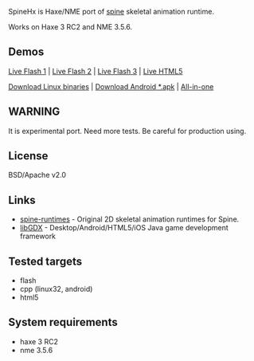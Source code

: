 SpineHx is Haxe/NME port of [spine](http://esotericsoftware.com/) skeletal animation runtime.

Works on Haxe 3 RC2 and NME 3.5.6.

## Demos
[Live Flash 1](https://spinehx-demos.googlecode.com/hg/test01/flash/index.html) |
[Live Flash 2](https://spinehx-demos.googlecode.com/hg/test02/flash/index.html) |
[Live Flash 3](https://spinehx-demos.googlecode.com/hg/test03/flash/index.html) |
[Live HTML5](https://spinehx-demos.googlecode.com/hg/test01/html5/index.html) 

[Download Linux binaries](https://spinehx-demos.googlecode.com/hg/test01/linux-bin.tar.gz) |
[Download Android *.apk](https://spinehx-demos.googlecode.com/hg/test01/spinehx-AnimationStateTest-debug.apk) | 
[All-in-one](https://bitbucket.org/nitrobin/spinehx/downloads )

## WARNING
It is experimental port. Need more tests. Be careful for production using.

## License
BSD/Apache v2.0

## Links
* [spine-runtimes](https://github.com/EsotericSoftware/spine-runtimes) - Original 2D skeletal animation runtimes for Spine.
* [libGDX](https://github.com/libgdx/libgdx) - Desktop/Android/HTML5/iOS Java game development framework

## Tested targets
* flash
* cpp (linux32, android)
* html5 

## System requirements
* haxe 3 RC2
* nme 3.5.6
